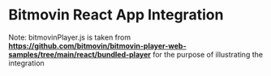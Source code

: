 # Bitmovin React App Integration

Note: bitmovinPlayer.js is taken from **https://github.com/bitmovin/bitmovin-player-web-samples/tree/main/react/bundled-player** for the purpose of illustrating the integration

